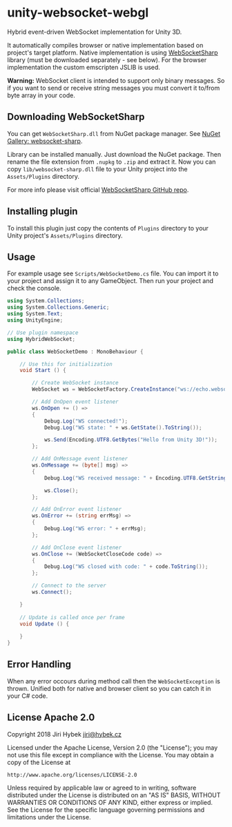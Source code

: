 # unity-websocket-webgl

Hybrid event-driven WebSocket implementation for Unity 3D.

It automatically compiles browser or native implementation based on project's target platform. Native implementation is using [WebSocketSharp](https://github.com/sta/websocket-sharp) library (must be downloaded separately - see below). For the browser implementation the custom emscripten JSLIB is used.

**Warning:** WebSocket client is intended to support only binary messages. So if you want to send or receive string messages you must convert it to/from byte array in your code.

## Downloading WebSocketSharp

You can get `WebSocketSharp.dll` from NuGet package manager. See [NuGet Gallery: websocket-sharp](http://www.nuget.org/packages/WebSocketSharp).

Library can be installed manually. Just download the NuGet package. Then rename the file extension from `.nupkg` to `.zip` and extract it. Now you can copy `lib/websocket-sharp.dll` file to your Unity project into the `Assets/Plugins` directory.

For more info please visit official [WebSocketSharp GitHub repo](https://github.com/sta/websocket-sharp).

## Installing plugin

To install this plugin just copy the contents of `Plugins` directory to your Unity project's `Assets/Plugins` directory.

## Usage

For example usage see `Scripts/WebSocketDemo.cs` file. You can import it to your project and assign it to any GameObject. Then run your project and check the console.

```csharp
using System.Collections;
using System.Collections.Generic;
using System.Text;
using UnityEngine;

// Use plugin namespace
using HybridWebSocket;

public class WebSocketDemo : MonoBehaviour {

    // Use this for initialization
    void Start () {

        // Create WebSocket instance
        WebSocket ws = WebSocketFactory.CreateInstance("ws://echo.websocket.org");

        // Add OnOpen event listener
        ws.OnOpen += () =>
        {
            Debug.Log("WS connected!");
            Debug.Log("WS state: " + ws.GetState().ToString());

            ws.Send(Encoding.UTF8.GetBytes("Hello from Unity 3D!"));
        };

        // Add OnMessage event listener
        ws.OnMessage += (byte[] msg) =>
        {
            Debug.Log("WS received message: " + Encoding.UTF8.GetString(msg));

            ws.Close();
        };

        // Add OnError event listener
        ws.OnError += (string errMsg) =>
        {
            Debug.Log("WS error: " + errMsg);
        };

        // Add OnClose event listener
        ws.OnClose += (WebSocketCloseCode code) =>
        {
            Debug.Log("WS closed with code: " + code.ToString());
        };

        // Connect to the server
        ws.Connect();

    }
    
    // Update is called once per frame
    void Update () {
        
    }
}
```

## Error Handling

When any error occours during method call then the `WebSocketException` is thrown. Unified both for native and browser client so you can catch it in your C# code.

## License Apache 2.0

Copyright 2018 Jiri Hybek <jiri@hybek.cz>

Licensed under the Apache License, Version 2.0 (the "License"); you may not use this file except in compliance with the License. You may obtain a copy of the License at

```
http://www.apache.org/licenses/LICENSE-2.0
```

Unless required by applicable law or agreed to in writing, software distributed under the License is distributed on an "AS IS" BASIS, WITHOUT WARRANTIES OR CONDITIONS OF ANY KIND, either express or implied. See the License for the specific language governing permissions and limitations under the License.
